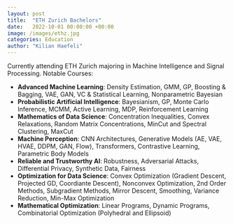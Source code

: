 ```yaml
---
layout: post
title:  "ETH Zurich Bachelors"
date:   2022-10-01 00:00:00 +00:00
image: /images/ethz.jpg
categories: Education
author: "Kilian Haefeli"
---
```

Currently attending ETH Zurich majoring in Machine Intelligence and Signal Processing.
Notable Courses:
- __Advanced Machine Learning__: Density Estimation, GMM, GP, Boosting & Bagging, VAE, GAN, VC & Statistical Learning, Nonparametric Bayesian
- __Probabilistic Artificial Intelligence__: Bayesianism, GP, Monte Carlo Inference, MCMM, Active Learning, MDP, Reinforcement Learning
- __Mathematics of Data Science__: Concentration Inequalities, Convex Relaxations, Random Matrix Concentrations, MinCut and Spectral Clustering, MaxCut
- __Machine Perception__: CNN Architectures, Generative Models (AE, VAE, HVAE, DDPM, GAN, Flow), Transformers, Contrastive Learning, Parametric Body Models
- __Reliable and Trustworthy AI__: Robustness, Adversarial Attacks, Differential Privacy, Synthetic Data, Fairness
- __Optimization for Data Science__: Convex Optimization (Gradient Descent, Projected GD, Coordiante Descent), Nonconvex Optimization, 2nd Order Methods, Subgradient Methods, Mirror Descent, Smoothing, Variance Reduction, Min-Max Optimization
- __Mathematical Optimization__: Linear Programs, Dynamic Programs, Combinatorial Optimization (Polyhedral and Ellipsoid)